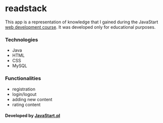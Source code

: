 # readstack
This app is a representation of knowledge that I gained during the JavaStart [web development course](https://javastart.pl/kurs/technologie-webowe).
It was developed only for educational purposes.

### Technologies
- Java
- HTML
- CSS
- MySQL

### Functionalities
- registration
- login/logout
- adding new content
- rating content

#### Developed by [JavaStart.pl](https://javastart.pl/)

